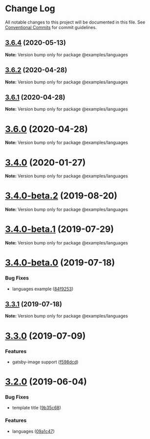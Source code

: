 # Change Log

All notable changes to this project will be documented in this file.
See [Conventional Commits](https://conventionalcommits.org) for commit guidelines.

## [3.6.4](https://github.com/gatsbyjs/gatsby-starter-default/compare/v3.6.2...v3.6.4) (2020-05-13)

**Note:** Version bump only for package @examples/languages

## [3.6.2](https://github.com/gatsbyjs/gatsby-starter-default/compare/v3.6.1...v3.6.2) (2020-04-28)

**Note:** Version bump only for package @examples/languages

## [3.6.1](https://github.com/gatsbyjs/gatsby-starter-default/compare/v3.6.0...v3.6.1) (2020-04-28)

**Note:** Version bump only for package @examples/languages

# [3.6.0](https://github.com/gatsbyjs/gatsby-starter-default/compare/v3.4.0...v3.6.0) (2020-04-28)

**Note:** Version bump only for package @examples/languages

# [3.4.0](https://github.com/gatsbyjs/gatsby-starter-default/compare/v3.4.0-beta.2...v3.4.0) (2020-01-27)

**Note:** Version bump only for package @examples/languages

# [3.4.0-beta.2](https://github.com/gatsbyjs/gatsby-starter-default/compare/v3.4.0-beta.1...v3.4.0-beta.2) (2019-08-20)

**Note:** Version bump only for package @examples/languages

# [3.4.0-beta.1](https://github.com/gatsbyjs/gatsby-starter-default/compare/v3.4.0-beta.0...v3.4.0-beta.1) (2019-07-29)

**Note:** Version bump only for package @examples/languages

# [3.4.0-beta.0](https://github.com/gatsbyjs/gatsby-starter-default/compare/v3.3.1...v3.4.0-beta.0) (2019-07-18)

### Bug Fixes

- languages example ([84f9253](https://github.com/gatsbyjs/gatsby-starter-default/commit/84f9253))

## [3.3.1](https://github.com/gatsbyjs/gatsby-starter-default/compare/v3.3.0...v3.3.1) (2019-07-18)

**Note:** Version bump only for package @examples/languages

# [3.3.0](https://github.com/gatsbyjs/gatsby-starter-default/compare/v3.2.0...v3.3.0) (2019-07-09)

### Features

- gatsby-image support ([f598dcd](https://github.com/gatsbyjs/gatsby-starter-default/commit/f598dcd))

# [3.2.0](https://github.com/gatsbyjs/gatsby-starter-default/compare/v3.0.0-alpha.0...v3.2.0) (2019-06-04)

### Bug Fixes

- template title ([9b35c68](https://github.com/gatsbyjs/gatsby-starter-default/commit/9b35c68))

### Features

- languages ([09a1c47](https://github.com/gatsbyjs/gatsby-starter-default/commit/09a1c47))
